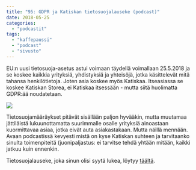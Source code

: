 ```yaml
---
title: "95: GDPR ja Katiskan tietosuojalauseke (podcast)"
date: 2018-05-25
categories: 
  - "podcastit"
tags: 
  - "kaffepaussi"
  - "podcast"
  - "sivusto"
---
```


EU:n uusi tietosuoja-asetus astui voimaan täydellä voimallaan 25.5.2018 ja se koskee kaikkia yrityksiä, yhdistyksiä ja yhteisöjä, jotka käsittelevät mitä tahansa henkilötietoja. Joten asia koskee myös Katiskaa. Itseasiassa se koskee Katiskan Storea, ei Katiskaa itsessään - mutta siitä huolimatta GDPR:ää noudatetaan.

<!--more-->

![](images/gdpr2.jpg)

Tietosuojamääräykset pitävät sisällään paljon hyvääkin, mutta muutamaa jättiläistä lukuunottamatta suurimmalle osalle yrityksiä ainoastaan kuormittavaa asiaa, jotka eivät auta asiakastakaan. Mutta näillä mennään. Avaan podcastissä kevyesti mistä on kyse Katiskan suhteen ja tarvitaanko sinulta toimenpiteitä (juonipaljastus: ei tarvitse tehdä yhtään mitään, kaikki jatkuu kuin ennenkin.

Tietosuojalauseke, joka sinun olisi syytä lukea, löytyy [täältä](https://www.katiska.eu/katiska-luennot/rekisteriseloste/).
